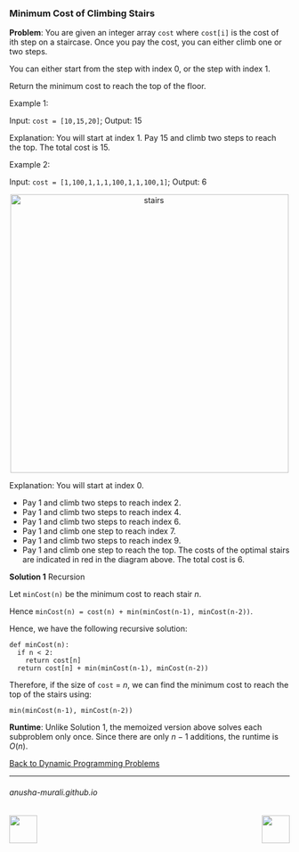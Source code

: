 ### Minimum Cost of Climbing Stairs

**Problem**: You are given an integer array `cost` where `cost[i]` is the cost of ith step on a staircase. 
Once you pay the cost, you can either climb one or two steps.

You can either start from the step with index 0, or the step with index 1.

Return the minimum cost to reach the top of the floor.

Example 1:

Input: `cost = [10,15,20]`; Output: 15

Explanation: You will start at index 1. Pay 15 and climb two steps to reach the top. The total cost is 15.

Example 2:

Input: `cost = [1,100,1,1,1,100,1,1,100,1]`; Output: 6

<p align = "center">
<img width="500" alt="stairs" src="https://github.com/user-attachments/assets/0cd9aa04-9810-49dd-b817-879968d24db7" />
</p>

Explanation: You will start at index 0.
- Pay 1 and climb two steps to reach index 2.
- Pay 1 and climb two steps to reach index 4.
- Pay 1 and climb two steps to reach index 6.
- Pay 1 and climb one step to reach index 7.
- Pay 1 and climb two steps to reach index 9.
- Pay 1 and climb one step to reach the top.
The costs of the optimal stairs are indicated in red in the diagram above. The total cost is 6.

**Solution 1** Recursion

Let `minCost(n)` be the minimum cost to reach stair $n$. 

Hence `minCost(n) = cost(n) + min(minCost(n-1), minCost(n-2))`.

Hence, we have the following recursive solution:

```
def minCost(n):
  if n < 2:
    return cost[n]
  return cost[n] + min(minCost(n-1), minCost(n-2))
```
Therefore, if the size of `cost` = $n$, we can find the minimum cost to reach the top of the stairs using:

```
min(minCost(n-1), minCost(n-2))
```

**Runtime**: Unlike Solution 1, the memoized version above solves each subproblem only once. Since there are only $n-1$ additions, the runtime is $O(n)$.

[Back to Dynamic Programming Problems](./problems.md)

* * *
###### anusha-murali.github.io

<img src="https://github.com/anusha-murali/anusha-murali.github.io/assets/111596338/639243aa-2857-4595-a65a-7852762bb002" width="50" height="50" align="left">

[<img src="https://github.com/user-attachments/assets/989cfb30-4fb8-40f8-a812-8a054869aa32" width="50" height="50" align="right">](../index.md)
